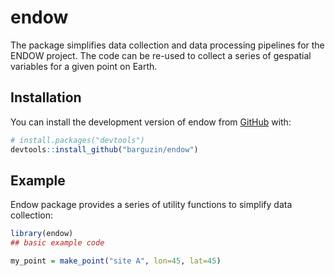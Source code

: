 
<!-- README.md is generated from README.Rmd. Please edit that file -->

# endow

<!-- badges: start -->
<!-- badges: end -->

The package simplifies data collection and data processing pipelines for
the ENDOW project. The code can be re-used to collect a series of
gespatial variables for a given point on Earth.

## Installation

You can install the development version of endow from
[GitHub](https://github.com/) with:

``` r
# install.packages("devtools")
devtools::install_github("barguzin/endow")
```

## Example

Endow package provides a series of utility functions to simplify data
collection:

``` r
library(endow)
## basic example code

my_point = make_point("site A", lon=45, lat=45)
```
